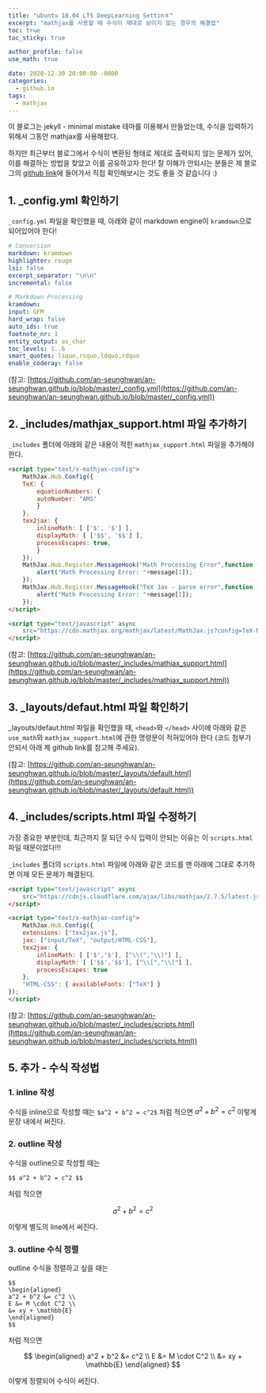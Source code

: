 ```yaml
---
title: "ubuntu 18.04 LTS DeepLearning Settinㅎ"
excerpt: "mathjax를 사용할 때 수식이 제대로 보이지 않는 경우의 해결법"
toc: true
toc_sticky: true

author_profile: false
use_math: true

date: 2020-12-30 20:00:00 -0000
categories: 
  - github.io
tags:
  - mathjax
---
```


이 블로그는 jekyll - minimal mistake 테마를 이용해서 만들었는데, 수식을 입력하기 위해서 그동안 mathjax를 사용해왔다. 

하지만 최근부터 블로그에서 수식이 변환된 형태로 제대로 출력되지 않는 문제가 있어, 이를 해결하는 방법을 찾았고 이를 공유하고자 한다! 잘 이해가 안되시는 분들은 제 블로그의 [github link](https://github.com/an-seunghwan/an-seunghwan.github.io)에 들어가서 직접 확인해보시는 것도 좋을 것 같습니다 :)

## 1. _config.yml 확인하기

`_config.yml` 파일을 확인했을 때, 아래와 같이 markdown engine이 `kramdown`으로 되어있어야 한다!

```yml
# Conversion
markdown: kramdown
highlighter: rouge
lsi: false
excerpt_separator: "\n\n"
incremental: false

# Markdown Processing
kramdown:
input: GFM
hard_wrap: false
auto_ids: true
footnote_nr: 1
entity_output: as_char
toc_levels: 1..6
smart_quotes: lsquo,rsquo,ldquo,rdquo
enable_coderay: false
```

(참고: [https://github.com/an-seunghwan/an-seunghwan.github.io/blob/master/_config.yml](https://github.com/an-seunghwan/an-seunghwan.github.io/blob/master/_config.yml))

## 2. _includes/mathjax_support.html 파일 추가하기

`_includes` 폴더에 아래와 같은 내용이 적힌 `mathjax_support.html` 파일을 추가해야한다.

```html
<script type="text/x-mathjax-config">
	MathJax.Hub.Config({
	TeX: {
		equationNumbers: {
		autoNumber: "AMS"
		}
	},
	tex2jax: {
		inlineMath: [ ['$', '$'] ],
		displayMath: [ ['$$', '$$'] ],
		processEscapes: true,
		}
	});
	MathJax.Hub.Register.MessageHook("Math Processing Error",function (message) {
		alert("Math Processing Error: "+message[1]);
	});
	MathJax.Hub.Register.MessageHook("TeX Jax - parse error",function (message) {
		alert("Math Processing Error: "+message[1]);
	});
</script>

<script type="text/javascript" async
	src="https://cdn.mathjax.org/mathjax/latest/MathJax.js?config=TeX-MML-AM_CHTML">
</script>
```

(참고: [https://github.com/an-seunghwan/an-seunghwan.github.io/blob/master/_includes/mathjax_support.html](https://github.com/an-seunghwan/an-seunghwan.github.io/blob/master/_includes/mathjax_support.html))

## 3. _layouts/defaut.html 파일 확인하기

_layouts/defaut.html 파일을 확인했을 때, `<head>`와 `</head>` 사이에 아래와 같은 `use_math`와 `mathjax_support.html`에 관한 명령문이 적혀있어야 한다 (코드 첨부가 안되서 아래 제 github link를 참고해 주세요).

(참고: [https://github.com/an-seunghwan/an-seunghwan.github.io/blob/master/_layouts/default.html](https://github.com/an-seunghwan/an-seunghwan.github.io/blob/master/_layouts/default.html))

## 4. _includes/scripts.html 파일 수정하기

가장 중요한 부분인데, 최근까지 잘 되던 수식 입력이 안되는 이유는 이 `scripts.html`파일 때문이었다!!!

`_includes` 폴더의 `scripts.html` 파일에 아래와 같은 코드를 맨 아래에 그대로 추가하면 이제 모든 문제가 해결된다.

```html
<script type="text/javascript" async
	src="https://cdnjs.cloudflare.com/ajax/libs/mathjax/2.7.5/latest.js?config=TeX-MML-AM_CHTML">
</script>

<script type="text/x-mathjax-config">
	MathJax.Hub.Config({
	extensions: ["tex2jax.js"],
	jax: ["input/TeX", "output/HTML-CSS"],
	tex2jax: {
		inlineMath: [ ['$','$'], ["\\(","\\)"] ],
		displayMath: [ ['$$','$$'], ["\\[","\\]"] ],
		processEscapes: true
	},
	"HTML-CSS": { availableFonts: ["TeX"] }
});
</script>
```

(참고: [https://github.com/an-seunghwan/an-seunghwan.github.io/blob/master/_includes/scripts.html](https://github.com/an-seunghwan/an-seunghwan.github.io/blob/master/_includes/scripts.html))

## 5. 추가 - 수식 작성법

### 1. inline 작성

수식을 inline으로 작성할 때는 `$a^2 + b^2 = c^2$` 처럼 적으면 $a^2 + b^2 = c^2$ 이렇게 문장 내에서 써진다.

### 2. outline 작성

수식을 outline으로 작성할 때는 

`$$
a^2 + b^2 = c^2
$$` 

처럼 적으면 

$$
a^2 + b^2 = c^2
$$ 

이렇게 별도의 line에서 써진다.

### 3. outline 수식 정렬

outline 수식을 정렬하고 싶을 때는 
```
$$
\begin{aligned} 
a^2 + b^2 &= c^2 \\ 
E &= M \cdot C^2 \\ 
&= xy + \mathbb{E} 
\end{aligned}
$$
```
처럼 적으면 

$$
\begin{aligned} 
a^2 + b^2 &= c^2 \\ 
E &= M \cdot C^2 \\ 
&= xy + \mathbb{E} 
\end{aligned}
$$

이렇게 정렬되어 수식이 써진다.
<!--stackedit_data:
eyJoaXN0b3J5IjpbODAwNTY4NjE2XX0=
-->